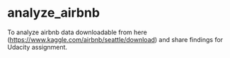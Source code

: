 # analyze_airbnb
To analyze airbnb data downloadable from here (https://www.kaggle.com/airbnb/seattle/download) and share findings for Udacity assignment.
